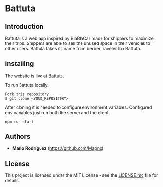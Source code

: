 # Battuta

## Introduction

Battuta is a web app inspired by BlaBlaCar made for shippers to maximize their trips. Shippers are able to sell the unused space in their vehicles to other users. Battuta takes its name from berber traveler Ibn Battuta.

## Installing

The website is live at [Battuta](https://battuta-mapno.herokuapp.com).

To run Battuta locally.

```
Fork this repository
$ git clone <YOUR_REPOSITORY>
```

After cloning it is needed to configure environment variables. Configured env variables just run both the server and the client.

```
npm run start
```

## Authors

* **Mario Rodríguez** (https://github.com/Mapno)

## License

This project is licensed under the MIT License - see the [LICENSE.md](LICENSE.md) file for details.
